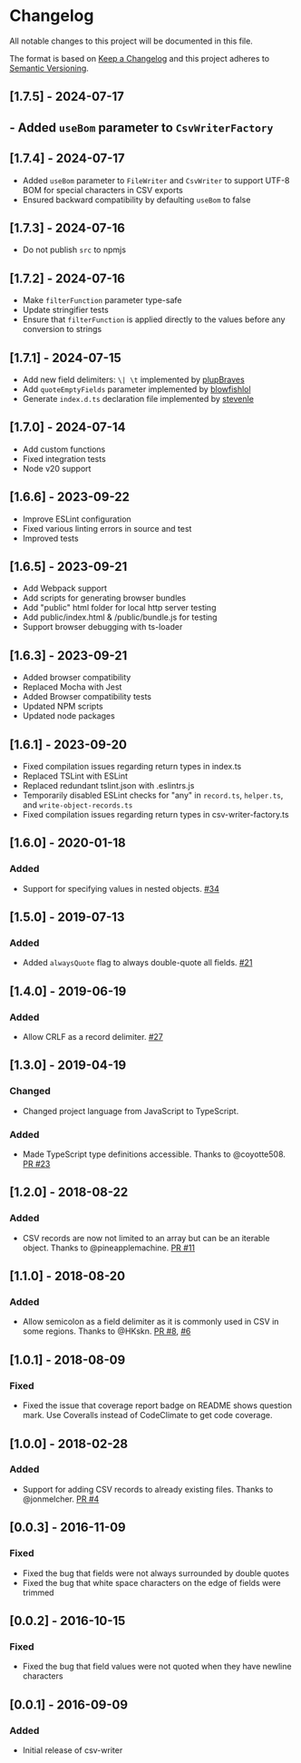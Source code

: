# Changelog

All notable changes to this project will be documented in this file.

The format is based on [Keep a Changelog](http://keepachangelog.com/en/1.0.0/)
and this project adheres to [Semantic Versioning](http://semver.org/spec/v2.0.0.html).

## [1.7.5] - 2024-07-17
## - Added `useBom` parameter to `CsvWriterFactory`

## [1.7.4] - 2024-07-17
- Added `useBom` parameter to `FileWriter` and `CsvWriter` to support UTF-8 BOM for special characters in CSV exports
- Ensured backward compatibility by defaulting `useBom` to false

## [1.7.3] - 2024-07-16
- Do not publish `src` to npmjs

## [1.7.2] - 2024-07-16
- Make `filterFunction` parameter type-safe
- Update stringifier tests
- Ensure that `filterFunction` is applied directly to the values before any conversion to strings

## [1.7.1] - 2024-07-15
- Add new field delimiters: `\| \t` implemented by [plupBraves](https://github.com/plupBraves "plupBraves")
- Add `quoteEmptyFields` parameter implemented by [blowfishlol](https://github.com/blowfishlol "blowfishlol")
- Generate `index.d.ts` declaration file implemented by [stevenle](https://github.com/stevenle "stevenle")

## [1.7.0] - 2024-07-14
- Add custom functions
- Fixed integration tests
- Node v20 support

## [1.6.6] - 2023-09-22
- Improve ESLint configuration
- Fixed various linting errors in source and test
- Improved tests
  
## [1.6.5] - 2023-09-21
- Add Webpack support
- Add scripts for generating browser bundles
- Add "public" html folder for local http server testing 
- Add public/index.html & /public/bundle.js for testing
- Support browser debugging with ts-loader
## [1.6.3] - 2023-09-21
- Added browser compatibility
- Replaced Mocha with Jest
- Added Browser compatibility tests
- Updated NPM scripts
- Updated node packages

## [1.6.1] - 2023-09-20
- Fixed compilation issues regarding return types in index.ts
- Replaced TSLint with ESLint
- Replaced redundant tslint.json with .eslintrs.js
- Temporarily disabled ESLint checks for "any" in `record.ts`, `helper.ts`, and `write-object-records.ts`
- Fixed compilation issues regarding return types in csv-writer-factory.ts

## [1.6.0] - 2020-01-18
### Added
- Support for specifying values in nested objects. [#34](https://github.com/ryu1kn/csv-writer/pull/34)

## [1.5.0] - 2019-07-13
### Added
- Added `alwaysQuote` flag to always double-quote all fields. [#21](https://github.com/ryu1kn/csv-writer/pull/21)

## [1.4.0] - 2019-06-19
### Added
- Allow CRLF as a record delimiter. [#27](https://github.com/ryu1kn/csv-writer/pull/27)

## [1.3.0] - 2019-04-19
### Changed
- Changed project language from JavaScript to TypeScript.

### Added
- Made TypeScript type definitions accessible. Thanks to @coyotte508.
  [PR #23](https://github.com/ryu1kn/csv-writer/pull/23)

## [1.2.0] - 2018-08-22
### Added
- CSV records are now not limited to an array but can be an iterable object. Thanks to @pineapplemachine.
  [PR #11](https://github.com/ryu1kn/csv-writer/pull/11)

## [1.1.0] - 2018-08-20
### Added
- Allow semicolon as a field delimiter as it is commonly used in CSV in some regions. Thanks to @HKskn.
  [PR #8](https://github.com/ryu1kn/csv-writer/pull/8), [#6](https://github.com/ryu1kn/csv-writer/pull/6)

## [1.0.1] - 2018-08-09
### Fixed
- Fixed the issue that coverage report badge on README shows question mark.
  Use Coveralls instead of CodeClimate to get code coverage.

## [1.0.0] - 2018-02-28
### Added
- Support for adding CSV records to already existing files. Thanks to @jonmelcher. [PR #4](https://github.com/ryu1kn/csv-writer/pull/4)

## [0.0.3] - 2016-11-09
### Fixed
- Fixed the bug that fields were not always surrounded by double quotes
- Fixed the bug that white space characters on the edge of fields were trimmed

## [0.0.2] - 2016-10-15
### Fixed
- Fixed the bug that field values were not quoted when they have newline characters

## [0.0.1] - 2016-09-09
### Added
- Initial release of csv-writer
